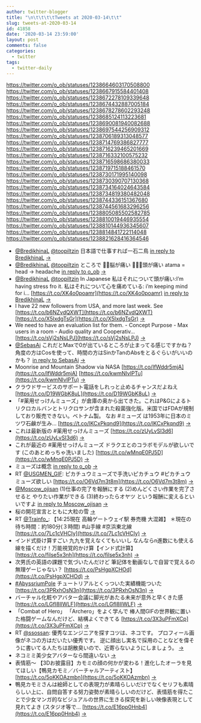```yaml
---
author: twitter-blogger
title: "\n\t\t\t\tTweets at 2020-03-14\t\t"
slug: tweets-at-2020-03-14
id: 41858
date: '2020-03-14 23:59:00'
layout: post
comments: false
categories:
  - twitter
tags:
  - twitter-daily
---
```


https://twitter.com/o_ob/statuses/1238664603170508800 https://twitter.com/o_ob/statuses/1238667915584401408 https://twitter.com/o_ob/statuses/1238672278109339648 https://twitter.com/o_ob/statuses/1238674432887005184 https://twitter.com/o_ob/statuses/1238678278602293248 https://twitter.com/o_ob/statuses/1238685124113223681 https://twitter.com/o_ob/statuses/1238690081940082688 https://twitter.com/o_ob/statuses/1238697544256909312 https://twitter.com/o_ob/statuses/1238706189313048577 https://twitter.com/o_ob/statuses/1238714769386827777 https://twitter.com/o_ob/statuses/1238716239465201669 https://twitter.com/o_ob/statuses/1238716332100575232 https://twitter.com/o_ob/statuses/1238716598686380033 https://twitter.com/o_ob/statuses/1238719715188461570 https://twitter.com/o_ob/statuses/1238730171995140098 https://twitter.com/o_ob/statuses/1238730390707130368 https://twitter.com/o_ob/statuses/1238734164024643584 https://twitter.com/o_ob/statuses/1238734819380482048 https://twitter.com/o_ob/statuses/1238744336151367680 https://twitter.com/o_ob/statuses/1238744561683296256 https://twitter.com/o_ob/statuses/1238805085502582785 https://twitter.com/o_ob/statuses/1238810019446935554 https://twitter.com/o_ob/statuses/1238810144936345607 https://twitter.com/o_ob/statuses/1238814841722114048 https://twitter.com/o_ob/statuses/1238821628416364546  

*   [@BredikhinaL](https://twitter.com/BredikhinaL) [@toopiltzin](https://twitter.com/toopiltzin) 日本語で仕事すれば一石二鳥 [in reply to BredikhinaL](https://twitter.com/BredikhinaL/statuses/1238496712232243201) [->](https://twitter.com/o_ob/statuses/1238664603170508800)
*   [@BredikhinaL](https://twitter.com/BredikhinaL) [@toopiltzin](https://twitter.com/toopiltzin) ところで 🙅‍♂️脳が痛い 🙆🏼‍♀️頭が痛い atama = head → headache [in reply to o_ob](https://twitter.com/o_ob/statuses/1238664603170508800) [->](https://twitter.com/o_ob/statuses/1238667915584401408)
*   [@BredikhinaL](https://twitter.com/BredikhinaL) [@toopiltzin](https://twitter.com/toopiltzin) In Japanese 私はそれについて頭が痛い:I’m having stress fro it. 私はそれについて心を痛めている: i’m keeping mind for i… [https://t.co/XK4o0poamr](https://t.co/XK4o0poamr) [in reply to BredikhinaL](https://twitter.com/BredikhinaL/statuses/1238668294594400256) [->](https://twitter.com/o_ob/statuses/1238672278109339648)
*   I have 22 new followers from USA, and more last week. See [https://t.co/b6NZvdQXWT](https://t.co/b6NZvdQXWT) [https://t.co/X5IxdgTsGr](https://t.co/X5IxdgTsGr) [->](https://twitter.com/o_ob/statuses/1238674432887005184)
*   We need to have an evaluation list for them. - Concept Purpose - Max users in a room - Audio quality and Cooperativ… [https://t.co/sVj2sNsLPJ](https://t.co/sVj2sNsLPJ) [->](https://twitter.com/o_ob/statuses/1238678278602293248)
*   [@SebasAi](https://twitter.com/SebasAi) これだとMaxで0が出ているところが止まってる感じですかね？ 角度の方はCosを使って、時間の方はSinかTanのAbsをとるぐらいがいいのかも？ [in reply to SebasAi](https://twitter.com/SebasAi/statuses/1238679340830691328) [->](https://twitter.com/o_ob/statuses/1238685124113223681)
*   Moonrise and Mountain Shadow via NASA [https://t.co/IfWddr5mjA](https://t.co/IfWddr5mjA) [https://t.co/kwmNIvlPTu](https://t.co/kwmNIvlPTu) [->](https://twitter.com/o_ob/statuses/1238690081940082688)
*   クラウドサービスのサポート電話をしれっと止めるチャンスだよねえ [https://t.co/D19WGbK8uL](https://t.co/D19WGbK8uL) [->](https://twitter.com/o_ob/statuses/1238697544256909312)
*   「#薬用せっけんミューズ」が倉庫の奥から出てきた。これはP&Gによるトリクロカルバンとトリクロサンが含まれた殺菌強化版。米国ではFDAが規制しており販売できない。ベトナム製。 なお #ミューズ は1953年に日本のミツワ石鹸が生み… [https://t.co/lKCxPkqnd9](https://t.co/lKCxPkqnd9) [->](https://twitter.com/o_ob/statuses/1238706189313048577)
*   これは最新版の #薬用せっけんミューズ [https://t.co/zUyLvSI3d6](https://t.co/zUyLvSI3d6) [->](https://twitter.com/o_ob/statuses/1238714769386827777)
*   これが最近の #薬用せっけんミューズ ドラクエとのコラボモデルが欲しいです (このあとめっちゃ洗いました) [https://t.co/wMnqE0PJ5D](https://t.co/wMnqE0PJ5D) [->](https://twitter.com/o_ob/statuses/1238716239465201669)
*   ミューズは概念 [in reply to o_ob](https://twitter.com/o_ob/statuses/1238706189313048577) [->](https://twitter.com/o_ob/statuses/1238716332100575232)
*   RT [@USGMEN_GIF](https://twitter.com/USGMEN_GIF): ピカチュウミューズで手洗いピカチュウ #ピカチュウミューズ欲しい [https://t.co/O6Vd7m3t8m](https://t.co/O6Vd7m3t8m) [->](https://twitter.com/o_ob/statuses/1238716598686380033)
*   [@Moscow_ojisan](https://twitter.com/Moscow_ojisan) (1)仕事の完了を報酬にする (2)めんどくさい作業を完了させると やりたい作業ができる (3)終わったらオヤツ という報酬に変えるといいですよ [in reply to Moscow_ojisan](https://twitter.com/Moscow_ojisan/statuses/1238718376391970818) [->](https://twitter.com/o_ob/statuses/1238719715188461570)
*   桜の開花宣言とともに大粒の雪 [->](https://twitter.com/o_ob/statuses/1238730171995140098)
*   RT [@Trainfo_](https://twitter.com/Trainfo_): 【14:25現在 高輪ゲートウェイ駅 券売機 大混雑】 ＊現在の待ち時間：約180分(３時間) #山手線 #京浜東北線 [https://t.co/7Lc1cVHCIy](https://t.co/7Lc1cVHCIy) [->](https://twitter.com/o_ob/statuses/1238730390707130368)
*   インド式掛け算すごい 九九を覚えなくてもいいし なんならn進数にも使える 線を描くだけ！万能視覚的かけ算【インド式計算】 [https://t.co/filse5x3nh](https://t.co/filse5x3nh) [->](https://twitter.com/o_ob/statuses/1238734164024643584)
*   次男氏の英語の課題で気づいたんだけど 筆記体を動画なしで自習で覚えるの無理ゲーじゃない？ [https://t.co/PsHgpXCHOd](https://t.co/PsHgpXCHOd) [->](https://twitter.com/o_ob/statuses/1238734819380482048)
*   [#AbyssriumPole](https://twitter.com/search?q=%23AbyssriumPole&src=hash) チュートリアルとくっついた実績機能ついた [https://t.co/3PRxhOsN3n](https://t.co/3PRxhOsN3n) [->](https://twitter.com/o_ob/statuses/1238744336151367680)
*   バーチャル化粧やアバター会議に脚光があたる未来が意外と早くきた感 [https://t.co/LGfI8IlWLF](https://t.co/LGfI8IlWLF) [->](https://twitter.com/o_ob/statuses/1238744561683296256)
*   「Combat of Hero」 「Archero」をよく学んで 棒人間GIFの世界観に置いた格闘ゲームなんだけど、結構よくできてる [https://t.co/3X3uPFmXCp](https://t.co/3X3uPFmXCp) [->](https://twitter.com/o_ob/statuses/1238805085502582785)
*   RT [@ssossan](https://twitter.com/ssossan): 優秀なエンジニアを探すコツは、ネコです。 プロフィール画像がネコの方はだいたい優秀です。 逆に顔出し実名で採用のことなどを偉そうに書いてる人たちは胡散臭いので、近寄らないようにしましょう。 [->](https://twitter.com/o_ob/statuses/1238810019446935554)
*   ネコミミ美少女アバターなら間違いない [->](https://twitter.com/o_ob/statuses/1238810144936345607)
*   表情筋〜 【3Dお披露目】カモミの顔の何かが変わる！進化したオーラを見てほしい【鴨見カモミ／バーチャルアーティスト】 [https://t.co/5oKKOAzmbn](https://t.co/5oKKOAzmbn) [->](https://twitter.com/o_ob/statuses/1238814841722114048)
*   鴨見カモミさんは絵師としての表現力が素晴らしいだけでなくセリフも素晴らしい上に、自問自答する努力姿勢が素晴らしいのだけど、表情筋を得たことで少女マンガ的なビジュアルの世界に生きる探究を新しい映像表現として見れてよき (スタジオ等で… [https://t.co/E16pp0Hnb4](https://t.co/E16pp0Hnb4) [->](https://twitter.com/o_ob/statuses/1238821628416364546)